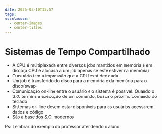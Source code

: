 ```yaml
---
date: 2025-03-10T15:57
tags: 
cssclasses:
  - center-images
  - center-titles
---
```

# Sistemas de Tempo Compartilhado

- A CPU é multiplexada entre diversos jobs mantidos em memória e em disco(a CPU é alocada a um job apenas se este estiver na memória)
- O usuário tem a impressão que a CPU está dedicada
- Um job é transferido do disco para a memória e da memória para o disco(swap)
- Comunicação on-line entre o usuário e o sistema é possível. Quando o S.O. termina a execução de um comando, busca o próximo comando do teclado
- Sistemas on-line devem estar disponíveis para os usuários acessarem dados e código
- São a base dos S.O. modernos

 Ps: Lembrar do exemplo do professor atendendo o aluno